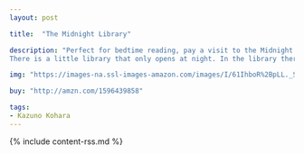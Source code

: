 ```yaml
---
layout: post

title:  "The Midnight Library"

description: "Perfect for bedtime reading, pay a visit to the Midnight Library where you can snuggle up for a nighttime story. 
There is a little library that only opens at night. In the library there is a little librarian―and her three assistant owls―who helps everyone find the perfect book. The library is always peaceful and quiet…until one night when some of the animals stir up a little trouble (and a little fun!) in the Midnight Library."

img: "https://images-na.ssl-images-amazon.com/images/I/61IhboR%2BpLL._SL480_.jpg"

buy: "http://amzn.com/1596439858"

tags:
- Kazuno Kohara
---
```


{% include content-rss.md %}